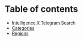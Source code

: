 # Table of contents

* [Intelligence X Telegram Search](README.md)
* [Categories](categories.md)
* [Regions](regions.md)